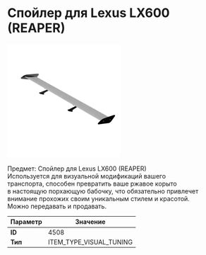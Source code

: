 # Спойлер для Lexus LX600 (REAPER)

![Item Image](../img/4508.webp?raw=true)

Предмет: Спойлер для Lexus LX600 (REAPER)<br>Используется для визуальной модификаций вашего<br>транспорта, способен превратить ваше ржавое корыто<br>в настоящую порхающую бабочку, что обязательно привлечет<br>внимание прохожих своим уникальным стилем и красотой.<br>Можно передавать и продавать.


| Параметр | Значение |
|----------|----------|
| **ID** | 4508 |
| **Тип** | ITEM_TYPE_VISUAL_TUNING |

